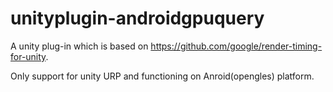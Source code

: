 # unityplugin-androidgpuquery
A unity plug-in which is based on https://github.com/google/render-timing-for-unity. 

Only support for unity URP and functioning on Anroid(opengles) platform. 


